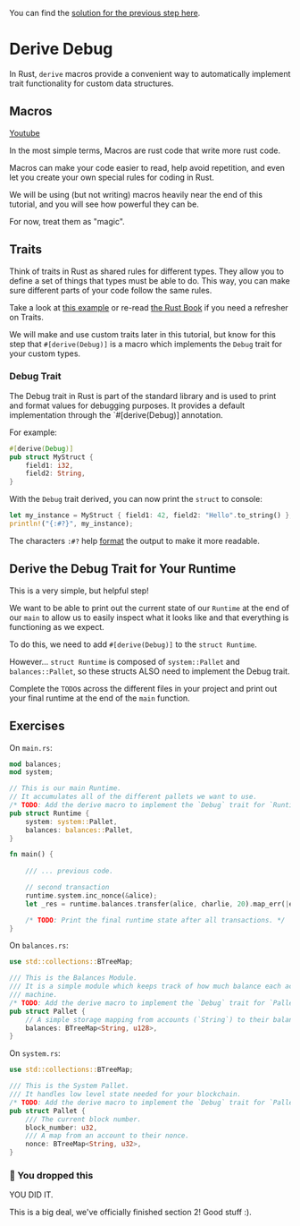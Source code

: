 You can find the [solution for the previous step here](https://gist.github.com/nomadbitcoin/1bb9765d3c037b651b5b1154c2e586e3).

# Derive Debug

In Rust, `derive` macros provide a convenient way to automatically implement trait functionality for custom data structures.

## Macros

[Youtube](https://www.youtube.com/watch?v=si7wrJ6J66A)

In the most simple terms, Macros are rust code that write more rust code.

Macros can make your code easier to read, help avoid repetition, and even let you create your own special rules for coding in Rust.

We will be using (but not writing) macros heavily near the end of this tutorial, and you will see how powerful they can be.

For now, treat them as "magic".

## Traits

Think of traits in Rust as shared rules for different types. They allow you to define a set of things that types must be able to do. This way, you can make sure different parts of your code follow the same rules.

Take a look at [this example](https://doc.rust-lang.org/rust-by-example/trait.html) or re-read [the Rust Book](https://doc.rust-lang.org/book/ch10-02-traits.html) if you need a refresher on Traits.

We will make and use custom traits later in this tutorial, but know for this step that `#[derive(Debug)]` is a macro which implements the `Debug` trait for your custom types.

### Debug Trait

The Debug trait in Rust is part of the standard library and is used to print and format values for debugging purposes. It provides a default implementation through the `#[derive(Debug)] annotation.

For example:

```rust
#[derive(Debug)]
pub struct MyStruct {
    field1: i32,
    field2: String,
}
```

With the `Debug` trait derived, you can now print the `struct` to console:

```rust
let my_instance = MyStruct { field1: 42, field2: "Hello".to_string() };
println!("{:#?}", my_instance);
```

The characters `:#?` help [format](https://doc.rust-lang.org/std/fmt/) the output to make it more readable.

## Derive the Debug Trait for Your Runtime

This is a very simple, but helpful step!

We want to be able to print out the current state of our `Runtime` at the end of our `main` to allow us to easily inspect what it looks like and that everything is functioning as we expect.

To do this, we need to add `#[derive(Debug)]` to the `struct Runtime`.

However... `struct Runtime` is composed of `system::Pallet` and `balances::Pallet`, so these structs ALSO need to implement the Debug trait.

Complete the `TODO`s across the different files in your project and print out your final runtime at the end of the `main` function.

## Exercises

On `main.rs`:

```rust
mod balances;
mod system;

// This is our main Runtime.
// It accumulates all of the different pallets we want to use.
/* TODO: Add the derive macro to implement the `Debug` trait for `Runtime`. */
pub struct Runtime {
	system: system::Pallet,
	balances: balances::Pallet,
}

fn main() {
    
    /// ... previous code.

    // second transaction
	runtime.system.inc_nonce(&alice);
	let _res = runtime.balances.transfer(alice, charlie, 20).map_err(|e| eprintln!("{}", e));

    /* TODO: Print the final runtime state after all transactions. */
}

```

On `balances.rs`:

```rust
use std::collections::BTreeMap;

/// This is the Balances Module.
/// It is a simple module which keeps track of how much balance each account has in this state
/// machine.
/* TODO: Add the derive macro to implement the `Debug` trait for `Pallet`. */
pub struct Pallet {
	// A simple storage mapping from accounts (`String`) to their balances (`u128`).
	balances: BTreeMap<String, u128>,
}
```

On `system.rs`:

```rust
use std::collections::BTreeMap;

/// This is the System Pallet.
/// It handles low level state needed for your blockchain.
/* TODO: Add the derive macro to implement the `Debug` trait for `Pallet`. */
pub struct Pallet {
	/// The current block number.
	block_number: u32,
	/// A map from an account to their nonce.
	nonce: BTreeMap<String, u32>,
}
```

### 👑 You dropped this
YOU DID IT.

This is a big deal, we've officially finished section 2!
Good stuff :).